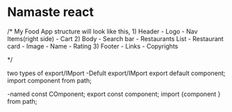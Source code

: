 # Namaste react

/* My Food App structure will look like this, 
            1) Header
                - Logo
                - Nav Items(right side)
                - Cart
            2) Body
                - Search bar
                - Restaurants List
                    - Restaurant card
                        - Image
                        - Name
                        - Rating
            3) Footer
                - Links
                - Copyrights
       
*/

two types of export/IMport
-Defult export/IMport
   export default component;
   import component from path;

-named const COmponent;
  export const component;
  import {component } from path;  